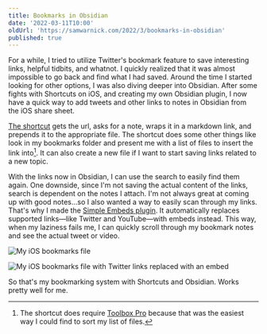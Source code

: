 ```yaml
---
title: Bookmarks in Obsidian
date: '2022-03-11T10:00'
oldUrl: 'https://samwarnick.com/2022/3/bookmarks-in-obsidian'
published: true
---
```


For a while, I tried to utilize Twitter's bookmark feature to save interesting links, helpful tidbits, and whatnot. I quickly realized that it was almost impossible to go back and find what I had saved. Around the time I started looking for other options, I was also diving deeper into Obsidian. After some fights with Shortcuts on iOS, and creating my own Obsidian plugin, I now have a quick way to add tweets and other links to notes in Obsidian from the iOS share sheet.

[The shortcut](https://www.icloud.com/shortcuts/22ce59d8d6b04f0ca807b5292f9d920b) gets the url, asks for a note, wraps it in a markdown link, and prepends it to the appropriate file. The shortcut does some other things like look in my bookmarks folder and present me with a list of files to insert the link into[^1]. It can also create a new file if I want to start saving links related to a new topic.

With the links now in Obsidian, I can use the search to easily find them again. One downside, since I'm not saving the actual content of the links, search is dependent on the notes I attach. I'm not always great at coming up with good notes...so I also wanted a way to easily scan through my links. That's why I made the [Simple Embeds plugin](https://github.com/samwarnick/obsidian-simple-embeds). It automatically replaces supported links—like Twitter and YouTube—with embeds instead. This way, when my laziness fails me, I can quickly scroll through my bookmark notes and see the actual tweet or video.

![My iOS bookmarks file](https://samwarnick.com/media/1646961373_ios-links.jpg)

![My iOS bookmarks file with Twitter links replaced with an embed](https://samwarnick.com/media/1646961367_ios-links-with-embeds.jpg)

So that's my bookmarking system with Shortcuts and Obsidian. Works pretty well for me.

[^1]: The shortcut does require [Toolbox Pro](https://toolboxpro.app) because that was the easiest way I could find to sort my list of files.
